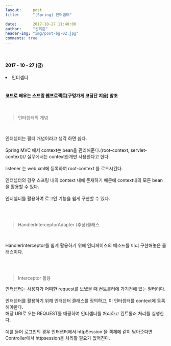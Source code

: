 ```yaml
---
layout:     post
title:      "[Spring] 인터셉터"

date:       2017-10-27 11:40:00
author:     "신희준"
header-img: "img/post-bg-02.jpg"
comments: true
---
```


<meta name="description" content="Spring스프링 애너테이션 Annotation정리 @Autowired,@Qualifier,@Resource,@Component,@PostConstruct,@Aspect
,@AOP,@POINTCUT,@AROUND,@ADVICE,@RequestMapping,@REPOSITORY,@SERVICE,@COMPONENT
">

<br>
<H4 style ="font-weight:bold; color : black">2017 - 10 - 27 (금)</H4>
<li>인터셉터</li>

<br>
<H4 style ="font-weight:bold; color:black;">코드로 배우는 스프링 웹프로젝트[구멍가게 코딩단 지음] 참조</H4>
<br>


>인터셉터의 개념

<br>
<p style = "font-size:14px">
인터셉터는 필터 개념이라고 생각 하면 쉽다.
<br><br>
Spring MVC 에서 context는 bean을 관리해준다.(root-context, servlet-context)// 실무에서는 context한개만 사용한다고 한다.
<br><br>
listener 는 web.xml에 등록하여 root-context 를 로드시킨다.
<br><br>
인터셉터의 경우 스프링 내의 context 내에 존재하기 때문에 context내의 모든 bean을 활용할 수 있다.
<br><br>
인터셉터를 활용하여 로그인 기능을 쉽게 구현할 수 있다.
</p>
<br><br>

>HandlerInterceptorAdapter (추상)클래스


<br>

<p style = "font-size:14px">
HandlerInterceptor를 쉽게 활용하기 위해 인터페이스의 메소드를 미리 구현해놓은 클래스이다.
</p>
<br><br>

>Interceptor 활용

<p style = "font-size:14px">
인터셉터는 사용자가 어떠한 request를 보냈을 때 컨트롤러에 가기전에 있는 필터이다.
<br>
<br>
인터셉터를 활용하기 위해 인터셉터 클래스를 정의하고, 이 인터셉터를 context에 등록해야한다. <br>해당 URI로 오는 REQUEST를 매핑하여 인터셉터를 처리하고 컨트롤러 처리를 실행한다.
<br><br>
예를 들어 로그인의 경우 인터셉터에서 httpSession 을 객체에 같이 담아준다면 Controller에서 httpsession을 처리할 필요가 없어진다.
</p>
<br><br>

